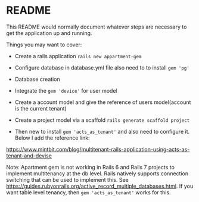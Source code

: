 # README

This README would normally document whatever steps are necessary to get the
application up and running.

Things you may want to cover:

* Create a rails application
    `rails new appartment-gem`

* Configure database in database.yml file also need to to install `gem 'pg'`

* Database creation

* Integrate the `gem 'device'` for user model

* Create a account model and give the reference of users model(account is the current tenant)

* Create a project model via a scaffold
    `rails generate scaffold project`

* Then new to install `gem 'acts_as_tenant'` and also need to configure it. Below I add the reference link:

https://www.mintbit.com/blog/multitenant-rails-application-using-acts-as-tenant-and-devise


Note: Apartment gem is not working in Rails 6 and Rails 7 projects to implement multitenancy at the db level. Rails natively supports connection switching that can be used to implement this. See https://guides.rubyonrails.org/active_record_multiple_databases.html. If you want table level tenancy, then  `gem 'acts_as_tenant'` works for this.
